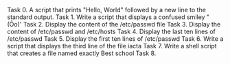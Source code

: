 Task 0. A script that prints "Hello, World" followed by a new line to the standard output.
Task 1. Write a script that displays a confused smiley "(Ôo)'
Task 2. Display the content of the /etc/passwd file
Task 3. Display the content of /etc/passwd and /etc/hosts
Task 4. Display the last ten lines of /etc/passwd
Task 5. Display the first ten lines of /etc/passwd
Task 6. Write a script that displays the third line of the file iacta
Task 7. Write a shell script that creates a file named exactly Best school
Task 8. 

